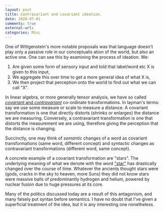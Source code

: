 ```yaml
---
layout: post
title: Contravariant and covariant ideation.
date: 2020-07-01
comments: true
external-url:
categories: Misc
---
```


One of Wittgenstein's more notable proposals was that language doesn't play only a passive role in our conceptualis ation of the world, but also an active one. One can see this 
by examining the process of ideation. We:

1. Are given some form of sensory input and told that label/word etc X is given to this input,
2. We aggregate this over time to get a more general idea of what X is,
3. We then project that perception onto the world to find out what we can call "X". 


In linear algebra, or more generally tensor analysis, we have so called [*covariant* and *contravariant*](https://en.wikipedia.org/wiki/Covariant_transformation) co-ordinate transformations. In layman's terms: say we use some measure or scale
to measure a distance. A covariant transformation is one that directly distorts (shrinks or enlarges) the distance we are measuring. Conversely, a
contravariant transformation is one that distorts the measurement we are using, therefore giving the perception that the distance is changing.

Succinctly, one may think of *semantic* changes of a word as covariant transformations (same word, different concept) and *syntactic* changes as contravariant 
transformations (different word, same concept).

A concrete example of a covariant transformation are "stars". The underlying meaning of what we denote with the word ["star"](https://en.wikipedia.org/wiki/History_of_astronomy#Early_history) has drastically changed over the course of time. Whatever the ancients thought stars were (gods, cracks in the sky to heaven, more Suns) they did not know stars were massive balls of predominantly hydrogen and helium, powered by nuclear fusion due to huge pressures at its core. 

Many of the politics discussed today are a result of this antagonism, and many falsely put syntax before semantics. I have no doubt that I've given a superficial treatment of the idea, but it is any interesting one nonetheless.
